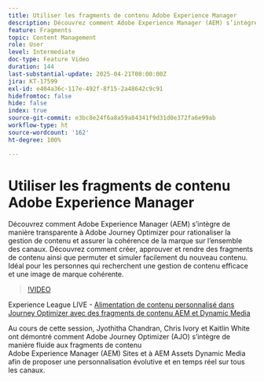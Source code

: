 ```yaml
---
title: Utiliser les fragments de contenu Adobe Experience Manager
description: Découvrez comment Adobe Experience Manager (AEM) s’intègre de manière transparente à Adobe Journey Optimizer pour rationaliser la gestion de contenu et assurer la cohérence de la marque sur l’ensemble des canaux. Découvrez comment créer, approuver et rendre des fragments de contenu ainsi que permuter et simuler facilement du nouveau contenu. Idéal pour les personnes qui recherchent une gestion de contenu efficace et une image de marque cohérente.
feature: Fragments
topic: Content Management
role: User
level: Intermediate
doc-type: Feature Video
duration: 144
last-substantial-update: 2025-04-21T00:00:00Z
jira: KT-17599
exl-id: e404a36c-117e-492f-8f15-2a48642c9c91
hidefromtoc: false
hide: false
index: true
source-git-commit: e3bc8e24f6a8a59a84341f9d31d0e372fa6e99ab
workflow-type: ht
source-wordcount: '162'
ht-degree: 100%

---
```


# Utiliser les fragments de contenu Adobe Experience Manager

Découvrez comment Adobe Experience Manager (AEM) s’intègre de manière transparente à Adobe Journey Optimizer pour rationaliser la gestion de contenu et assurer la cohérence de la marque sur l’ensemble des canaux. Découvrez comment créer, approuver et rendre des fragments de contenu ainsi que permuter et simuler facilement du nouveau contenu. Idéal pour les personnes qui recherchent une gestion de contenu efficace et une image de marque cohérente.

>[!VIDEO](https://video.tv.adobe.com/v/3457691/?learn=on&enablevpops)

Experience League LIVE - [Alimentation de contenu personnalisé dans Journey Optimizer avec des fragments de contenu AEM et Dynamic Media](https://experienceleague.adobe.com/fr/docs/events/experience-league-live-recordings/episodes/exl-live-episode-07-31-25)

Au cours de cette session, Jyothitha Chandran, Chris Ivory et Kaitlin White ont démontré comment Adobe Journey Optimizer (AJO) s’intègre de manière fluide aux fragments de contenu Adobe Experience Manager (AEM) Sites et à AEM Assets Dynamic Media afin de proposer une personnalisation évolutive et en temps réel sur tous les canaux.
